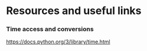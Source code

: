 # Resources and useful links

### Time access and conversions
https://docs.python.org/3/library/time.html

